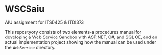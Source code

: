 WSCSaiu
=======

AIU assignment for ITSD425 &amp; ITDI373

This reposityory consists of two elements-a procedures manual for developing a Web Service Sandbox with ASP.NET, C#, and SQL CE, and an actual implementation project showing how the manual can be used under the `WebService` directory. 
